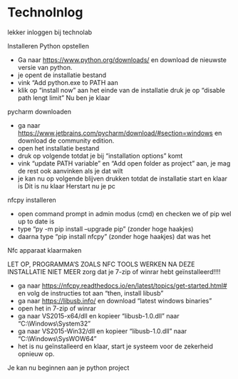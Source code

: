 # TechnoInlog
lekker inloggen bij technolab

Installeren
Python opstellen

- Ga naar https://www.python.org/downloads/ en download de nieuwste versie van python.
- je opent de installatie bestand
- vink “Add python.exe to PATH aan
- klik op “install now”
aan het einde van de installatie druk je op “disable path lengt limit”
Nu ben je klaar

pycharm downloaden

- ga naar https://www.jetbrains.com/pycharm/download/#section=windows en download de community edition.
- open het installatie bestand
- druk op volgende totdat je bij “installation options” komt
- vink “update PATH variable” en “Add open folder as project” aan, je mag de rest ook aanvinken als je dat wilt
- je kan nu op volgende blijven drukken totdat de installatie start en klaar is
Dit is nu klaar
Herstart nu je pc

nfcpy installeren

- open command prompt in admin modus (cmd) en checken we of pip wel up to date is
- type “py -m pip install –upgrade pip” (zonder hoge haakjes)
- daarna type “pip install nfcpy” (zonder hoge haakjes)
dat was het

Nfc apparaat klaarmaken 

LET OP, PROGRAMMA’S ZOALS NFC TOOLS WERKEN NA DEZE INSTALLATIE NIET MEER
zorg dat je 7-zip of winrar hebt geïnstalleerd!!!!
- ga naar https://nfcpy.readthedocs.io/en/latest/topics/get-started.html# en volg de instructies tot aan “then, install libusb”
- ga naar https://libusb.info/ en download “latest windows binaries”
- open het in 7-zip of winrar
- ga naar VS2015-x64/dll en kopieer “libusb-1.0.dll” naar “C:\Windows\System32”
- ga naar VS2015-Win32/dll en kopieer “libusb-1.0.dll” naar “C:\Windows\SysWOW64”
- het is nu geïnstalleerd en klaar, start je systeem voor de zekerheid opnieuw op.

Je kan nu beginnen aan je python project
